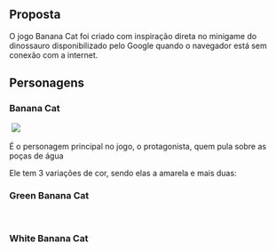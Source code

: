 ## Proposta
<p>O jogo Banana Cat foi criado com inspiração direta no minigame do dinossauro disponibilizado pelo Google quando o navegador está sem conexão com a internet.</p>

## Personagens
<h3> Banana Cat </h3>
<image> <img src="https://raw.githubusercontent.com/susuu25/BananaCatDJW/refs/heads/main/imagens/gato%20amarelo.png"> </image>
<p>É o personagem principal no jogo, o protagonista, quem pula sobre as poças de água</p>
<p>Ele tem 3 variações de cor, sendo elas a amarela e mais duas:</p>
<h3>Green Banana Cat </h3>
<image> <img src=""> </image>
<h3>White Banana Cat</h3>
<image> <img src=""> </image>
